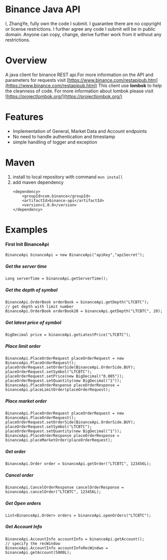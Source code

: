 # Binance Java API
I, ZhangYe, fully own the code I submit.  I guarantee there are no copyright or license restrictions.  I further agree any code I submit will be in public domain.  Anyone can copy, change, derive further work from it without any restrictions.

# Overview
A java client for binance REST api.For more information on the API and parameters for requests visit [https://www.binance.com/restapipub.htm](https://www.binance.com/restapipub.html)
This client use **lombok** to help the cleanness of code. For more information about lombok please visit [https://projectlombok.org/](https://projectlombok.org/)
# Features
* Implementation of General, Market Data and Account endpoints
* No need to handle authentication and timestamp
* simple handling of logger and exception
# Maven
1. install to local repository with command
    `mvn install`
2. add maven dependency
    ```
    <dependency>
        <groupId>com.binance</groupId>
        <artifactId>binance-api</artifactId>
        <version>1.0.0</version>
    </dependency>
    ```
# Examples
#### First Init BinanceApi
```
BinanceApi binanceApi = new BinanceApi("apiKey","apiSecret");
```

##### Get the server time
```
Long serverTime = binanceApi.getServerTime();
```
##### Get the depth of symbol
```
BinanceApi.OrderBook orderBook = binanceApi.getDepth("LTCBTC");
// get depth with limit number
BinanceApi.OrderBook orderBook20 = binanceApi.getDepth("LTCBTC", 20);
```

##### Get latest price of symbol
```
BigDecimal price = binanceApi.getLatestPrice("LTCBTC");
```
##### Place limit order
```
BinanceApi.PlaceOrderRequest placeOrderRequest = new BinanceApi.PlaceOrderRequest();
placeOrderRequest.setOrderSide(BinanceApi.OrderSide.BUY);
placeOrderRequest.setSymbol("LTCBTC");
placeOrderRequest.setPrice(new BigDecimal("0.005"));
placeOrderRequest.setQuantity(new BigDecimal("1"));
BinanceApi.PlaceOrderResponse placeOrderResponse = binanceApi.placeLimitOrder(placeOrderRequest);
```

##### Place market order
```
BinanceApi.PlaceOrderRequest placeOrderRequest = new BinanceApi.PlaceOrderRequest();
placeOrderRequest.setOrderSide(BinanceApi.OrderSide.BUY);
placeOrderRequest.setSymbol("LTCBTC");
placeOrderRequest.setQuantity(new BigDecimal("1"));
BinanceApi.PlaceOrderResponse placeOrderResponse = binanceApi.placeMarketOrder(placeOrderRequest);
```
##### Get order
```
BinanceApi.Order order = binanceApi.getOrder("LTCBTC", 123456L);
```

##### Cancel order
```
BinanceApi.CancelOrderResponse cancelOrderResponse = binanceApi.cancelOrder("LTCBTC", 123456L);
```

##### Get Open orders
```
List<BinanceApi.Order> orders = binanceApi.openOrders("LTCBTC");
```

##### Get Account Info
```
BinanceApi.AccountInfo accountInfo = binanceApi.getAccount();
// specify the recWindow
BinanceApi.AccountInfo accountInfoRecWindwo = binanceApi.getAccount(5000L);
```



